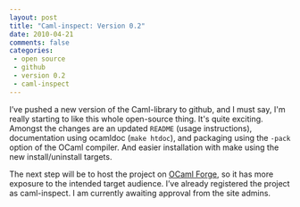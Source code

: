 ```yaml
---
layout: post
title: "Caml-inspect: Version 0.2"
date: 2010-04-21
comments: false
categories:
 - open source
 - github
 - version 0.2
 - caml-inspect
---
```


I’ve pushed a new version of the Caml-library to github, and I must
say, I'm really starting to like this whole open-source thing. It's
quite exciting. Amongst the changes are an updated `README` (usage
instructions), documentation using ocamldoc (`make htdoc`), and
packaging using the `-pack` option of the OCaml compiler. And easier
installation with make using the new install/uninstall targets.

The next step will be to host the project on [OCaml Forge][OF], so it
has more exposure to the intended target audience. I’ve already
registered the project as caml-inspect. I am currently awaiting
approval from the site admins.

[OF]: https://forge.ocamlcore.org/
